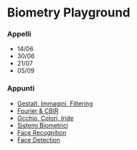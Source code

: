 # Biometry Playground

### Appelli
- 14/06 
- 30/06 
- 21/07 
- 05/09

### Appunti
- [Gestalt, Immagini, Filtering](https://github.com/antoniogrv/biometry-playground/blob/master/theory/1%2C%202%2C%204%20-%20Immagini%2C%20Gestalt%2C%20Filtering.md)
- [Fourier & CBIR](https://github.com/antoniogrv/biometry-playground/blob/master/theory/5%2C%206%20-%20Fourier%2C%20CBIR.md)
- [Occhio, Colori, Iride](https://github.com/antoniogrv/biometry-playground/blob/master/theory/8%2C%2011%20-%20Occhio%2C%20Colori%2C%20Iride.md)
- [Sistemi Biometrici](https://github.com/antoniogrv/biometry-playground/blob/master/theory/3%2C%207%2C%2012%20-%20Sistemi%20Biometrici.md)
- [Face Recognition](https://github.com/antoniogrv/biometry-playground/blob/master/theory/10%20-%20Face%20Recognition.md)
- [Face Detection](https://github.com/antoniogrv/biometry-playground/blob/master/theory/9%20-%20Face%20Detection.md)